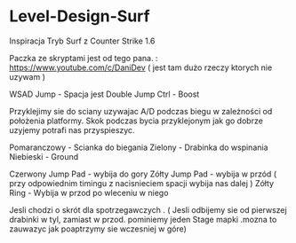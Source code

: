 # Level-Design-Surf

Inspiracja Tryb Surf z Counter Strike 1.6

Paczka ze skryptami jest od tego pana. : https://www.youtube.com/c/DaniDev
( jest tam dużo rzeczy ktorych nie uzywam ) 

WSAD
Jump - Spacja 
jest Double Jump 
Ctrl - Boost 

Przyklejimy sie do sciany uzywajac A/D podczas biegu w zależności od położenia platformy.
Skok podczas bycia przyklejonym jak go dobrze uzyjemy potrafi nas przyspieszyc. 


Pomaranczowy - Scianka do biegania 
Zielony - Drabinka do wspinania
Niebieski - Ground

Czerwony Jump Pad - wybija do gory 
Zółty Jump Pad - wybija w przód ( przy odpowiednim timingu z nacisnieciem spacji wybija nas dalej ) 
Zółty Ring - Wybija w przod po wleceniu w niego 


Jesli chodzi o skrót dla spotrzegawczych . ( Jesli odbijemy sie od pierwszej drabinki w tyl, zamiast w przod. pominiemy jeden Stage mapki .mozna to zauwazyc jak poaptrzymy sie wczesniej w góre)
